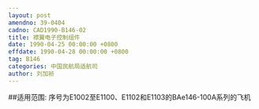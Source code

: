 ```yaml
---
layout: post
amendno: 39-0404
cadno: CAD1990-B146-02
title: 襟翼电子控制组件
date: 1990-04-25 00:00:00 +0800
effdate: 1990-04-28 00:00:00 +0800
tag: B146
categories: 中国民航局适航司
author: 刘加祯
---
```


##适用范围:
序号为E1002至E1100、E1102和E1103的BAe146-100A系列的飞机

